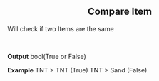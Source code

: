 <h2 style="text-align:center;"> Compare Item</h2>

Will check if two Items are the same

<br>

**Output**
bool(True or False)
<br>

**Example**
TNT > TNT (True)
TNT > Sand (False)